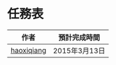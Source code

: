 # 任務表
| 作者           |      預計完成時間    |
| ------------- |:-------------:| 
|  [haoxiqiang](https://github.com/Haoxiqiang) |   2015年3月13日 |    












